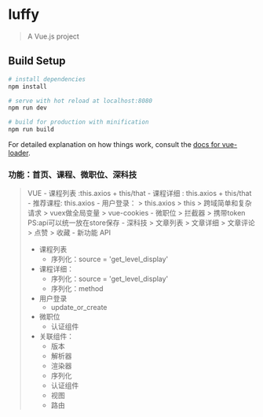 # luffy

> A Vue.js project

## Build Setup

``` bash
# install dependencies
npm install

# serve with hot reload at localhost:8080
npm run dev

# build for production with minification
npm run build
```

For detailed explanation on how things work, consult the [docs for vue-loader](http://vuejs.github.io/vue-loader).

### 功能：首页、课程、微职位、深科技
> VUE
    - 课程列表 :this.axios + this/that
    - 课程详细 : this.axios + this/that
    - 推荐课程: this.axios
    - 用户登录：
        > this.axios
        > this
        > 跨域简单和复杂请求
        > vuex做全局变量
        > vue-cookies
    - 微职位
        > 拦截器
        > 携带token
        PS:api可以统一放在store保存
    - 深科技
        > 文章列表
        > 文章详细
        > 文章评论
        > 点赞
        > 收藏
    - 新功能
> API
> - 课程列表
>     + 序列化：source = 'get_level_display'
> - 课程详细：
>     + 序列化：source = 'get_level_display'
>     + 序列化：method
> - 用户登录
>     + update_or_create
> - 微职位
>     + 认证组件
>  - 关联组件：
>      + 版本
>      + 解析器
>      + 渲染器
>      + 序列化
>      + 认证组件
>      + 视图
>      + 路由
